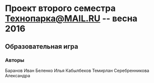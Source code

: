 # Проект второго семестра Технопарка@MAIL.RU -- весна 2016
## Образовательная игра
### Авторы
Баранов Иван
Беленко Илья
Кабылбеков Темирлан
Серебренникова Александра
